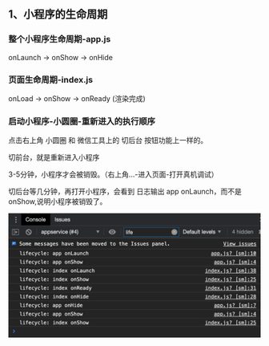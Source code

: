 ## 1、小程序的生命周期

### 整个小程序生命周期-app.js

onLaunch -> onShow -> onHide

### 页面生命周期-index.js

onLoad -> onShow -> onReady (渲染完成)

### 启动小程序-小圆圈-重新进入的执行顺序

点击右上角 小圆圈 和 微信工具上的 切后台 按钮功能上一样的。

切前台，就是重新进入小程序

3-5分钟，小程序才会被销毁。（右上角...-进入页面-打开真机调试）

切后台等几分钟，再打开小程序，会看到 日志输出 app onLaunch，而不是 onShow,说明小程序被销毁了。

![1](../../3-小程序页面生命周期与调试/doc/img/1.png)



